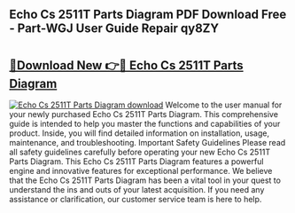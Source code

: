 ## Echo Cs 2511T Parts Diagram PDF Download Free - Part-WGJ User Guide Repair qy8ZY

# <h2><a href="http://dflj9v.blite.top/?on=Echo+Cs+2511T+Parts+Diagram">🔗Download New 👉🔴 Echo Cs 2511T Parts Diagram</a></h2>

[![Echo Cs 2511T Parts Diagram download](https://i.imgur.com/lujVjoI.png)](http://dflj9v.blite.top/?on=Echo+Cs+2511T+Parts+Diagram)
Welcome to the user manual for your newly purchased Echo Cs 2511T Parts Diagram. This comprehensive guide is intended to help you master the functions and capabilities of your product. Inside, you will find detailed information on installation, usage, maintenance, and troubleshooting. Important Safety Guidelines Please read all safety guidelines carefully before operating your new Echo Cs 2511T Parts Diagram. This Echo Cs 2511T Parts Diagram features a powerful engine and innovative features for exceptional performance. We believe that the Echo Cs 2511T Parts Diagram has been a vital tool in your quest to understand the ins and outs of your latest acquisition. If you need any assistance or clarification, our customer service team is here to help.
